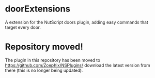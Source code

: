 # doorExtensions
A extension for the NutScript doors plugin, adding easy commands that target every door.

# Repository moved!
The plugin in this repository has been moved to https://github.com/Zoephix/NSPlugins/ download the latest version from there (this is no longer being updated).
